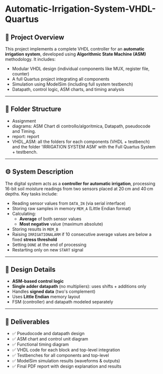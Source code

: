 # Automatic-Irrigation-System-VHDL-Quartus

## 🧠 Project Overview

This project implements a complete VHDL controller for an **automatic irrigation system**, developed using **Algorithmic State Machine (ASM)** methodology. It includes:

- Modular VHDL design (individual components like MUX, register file, counter)
- A full Quartus project integrating all components
- Simulation using ModelSim (including full system testbench)
- Datapath, control logic, ASM charts, and timing analysis

---

## 📁 Folder Structure

- Assignment
- diagrams: ASM Chart di controllo/algoritmica, Datapath, pseudocode and Timing.
- report: report
- VHDL_ASM: all the folders for each components (VHDL + testbench) and the folder 'IRRIGATION SYSTEM ASM' with the Full Quartus System + testbench.

---

## ⚙️ System Description

The digital system acts as a **controller for automatic irrigation**, processing 16-bit soil moisture readings from two sensors placed at 20 cm and 40 cm depths. Key tasks include:

- Reading sensor values from `DATA_IN` (via serial interface)
- Storing raw samples in memory `MEM_A` (Little Endian format)
- Calculating:
  - **Average** of both sensor values
  - **Most negative** value (maximum absolute)
- Storing results in `MEM_B`
- Raising `IRRIGATIONALARM` if 10 consecutive average values are below a fixed **stress threshold**
- Setting `DONE` at the end of processing
- Restarting only on new `START` signal

---

## 🧩 Design Details

- **ASM-based control logic**
- **Single adder datapath** (no multipliers): uses shifts + additions only
- Handles **signed data** (two's complement)
- Uses **Little Endian** memory layout
- FSM (controller) and datapath modeled separately

---

## 📐 Deliverables

- ✅ Pseudocode and datapath design
- ✅ ASM chart and control unit diagram
- ✅ Functional timing diagram
- ✅ VHDL code for each block and top-level integration
- ✅ Testbenches for all components and top-level
- ✅ ModelSim simulation results (waveforms & outputs)
- ✅ Final PDF report with design explanation and results
